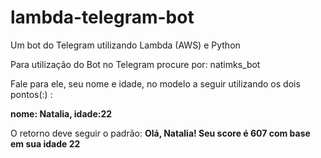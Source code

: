 # lambda-telegram-bot
Um bot do Telegram utilizando Lambda (AWS) e Python

Para utilização do Bot no Telegram procure por: natimks_bot

Fale para ele, seu nome e idade, no modelo a seguir utilizando os dois pontos(:) :

**nome: Natalia, idade:22**

O retorno deve seguir o padrão:
**Olá,  Natalia! Seu score é 607 com base em sua idade 22**
